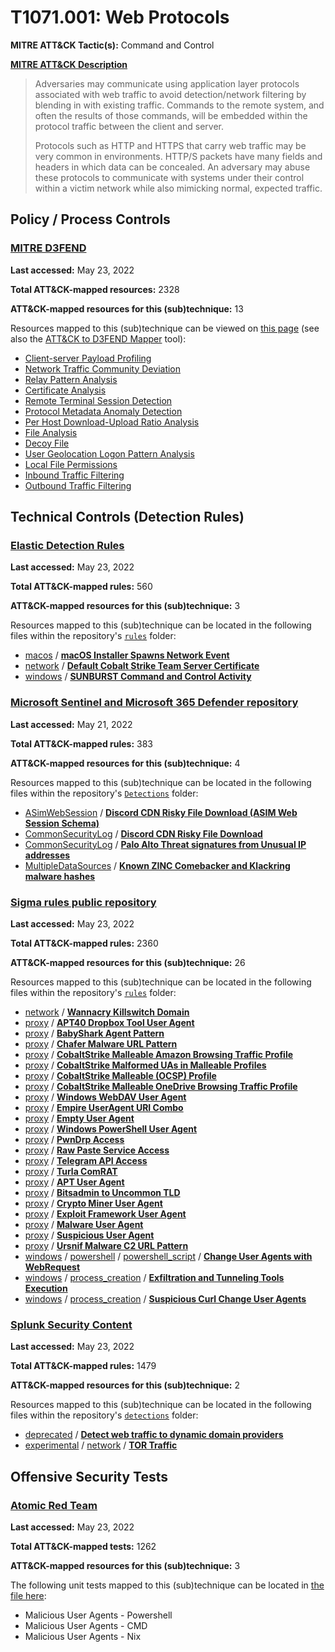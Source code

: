 # T1071.001: Web Protocols
**MITRE ATT&CK Tactic(s):** Command and Control

**[MITRE ATT&CK Description](https://attack.mitre.org/techniques/T1071/001)**
<blockquote>Adversaries may communicate using application layer protocols associated with web traffic to avoid detection/network filtering by blending in with existing traffic. Commands to the remote system, and often the results of those commands, will be embedded within the protocol traffic between the client and server. 

Protocols such as HTTP and HTTPS that carry web traffic may be very common in environments. HTTP/S packets have many fields and headers in which data can be concealed. An adversary may abuse these protocols to communicate with systems under their control within a victim network while also mimicking normal, expected traffic. </blockquote>

## Policy / Process Controls
### [MITRE D3FEND](https://d3fend.mitre.org/)
**Last accessed:** May 23, 2022

**Total ATT&CK-mapped resources:** 2328

**ATT&CK-mapped resources for this (sub)technique:** 13

Resources mapped to this (sub)technique can be viewed on [this page](https://d3fend.mitre.org/) (see also the [ATT&CK to D3FEND Mapper](https://d3fend.mitre.org/tools/attack-mapper) tool):

* [Client-server Payload Profiling](https://d3fend.mitre.org/technique/d3f:Client-serverPayloadProfiling)
* [Network Traffic Community Deviation](https://d3fend.mitre.org/technique/d3f:NetworkTrafficCommunityDeviation)
* [Relay Pattern Analysis](https://d3fend.mitre.org/technique/d3f:RelayPatternAnalysis)
* [Certificate Analysis](https://d3fend.mitre.org/technique/d3f:CertificateAnalysis)
* [Remote Terminal Session Detection](https://d3fend.mitre.org/technique/d3f:RemoteTerminalSessionDetection)
* [Protocol Metadata Anomaly Detection](https://d3fend.mitre.org/technique/d3f:ProtocolMetadataAnomalyDetection)
* [Per Host Download-Upload Ratio Analysis](https://d3fend.mitre.org/technique/d3f:PerHostDownload-UploadRatioAnalysis)
* [File Analysis](https://d3fend.mitre.org/technique/d3f:FileAnalysis)
* [Decoy File](https://d3fend.mitre.org/technique/d3f:DecoyFile)
* [User Geolocation Logon Pattern Analysis](https://d3fend.mitre.org/technique/d3f:UserGeolocationLogonPatternAnalysis)
* [Local File Permissions](https://d3fend.mitre.org/technique/d3f:LocalFilePermissions)
* [Inbound Traffic Filtering](https://d3fend.mitre.org/technique/d3f:InboundTrafficFiltering)
* [Outbound Traffic Filtering](https://d3fend.mitre.org/technique/d3f:OutboundTrafficFiltering)

## Technical Controls (Detection Rules)
### [Elastic Detection Rules](https://github.com/elastic/detection-rules)
**Last accessed:** May 23, 2022

**Total ATT&CK-mapped rules:** 560

**ATT&CK-mapped resources for this (sub)technique:** 3

Resources mapped to this (sub)technique can be located in the following files within the repository's <code>[rules](https://github.com/elastic/detection-rules/tree/main/rules)</code> folder:

* [macos](https://github.com/elastic/detection-rules/tree/main/rules/macos/) / **[macOS Installer Spawns Network Event](https://github.com/elastic/detection-rules/blob/main/rules/macos/execution_installer_spawned_network_event.toml)**
* [network](https://github.com/elastic/detection-rules/tree/main/rules/network/) / **[Default Cobalt Strike Team Server Certificate](https://github.com/elastic/detection-rules/blob/main/rules/network/command_and_control_cobalt_strike_default_teamserver_cert.toml)**
* [windows](https://github.com/elastic/detection-rules/tree/main/rules/windows/) / **[SUNBURST Command and Control Activity](https://github.com/elastic/detection-rules/blob/main/rules/windows/command_and_control_sunburst_c2_activity_detected.toml)**

### [Microsoft Sentinel and Microsoft 365 Defender repository](https://github.com/Azure/Azure-Sentinel)
**Last accessed:** May 21, 2022

**Total ATT&CK-mapped rules:** 383

**ATT&CK-mapped resources for this (sub)technique:** 4

Resources mapped to this (sub)technique can be located in the following files within the repository's <code>[Detections](https://github.com/Azure/Azure-Sentinel/tree/master/Detections)</code> folder:

* [ASimWebSession](https://github.com/Azure/Azure-Sentinel/tree/master/Detections/ASimWebSession/) / **[Discord CDN Risky File Download  (ASIM Web Session Schema)](https://github.com/Azure/Azure-Sentinel/blob/master/Detections/ASimWebSession/DiscordCDNRiskyFileDownload_ASim.yaml)**
* [CommonSecurityLog](https://github.com/Azure/Azure-Sentinel/tree/master/Detections/CommonSecurityLog/) / **[Discord CDN Risky File Download](https://github.com/Azure/Azure-Sentinel/blob/master/Detections/CommonSecurityLog/DiscordCDNRiskyDownload.yaml)**
* [CommonSecurityLog](https://github.com/Azure/Azure-Sentinel/tree/master/Detections/CommonSecurityLog/) / **[Palo Alto Threat signatures from Unusual IP addresses](https://github.com/Azure/Azure-Sentinel/blob/master/Detections/CommonSecurityLog/PaloAlto-UnusualThreatSignatures.yaml)**
* [MultipleDataSources](https://github.com/Azure/Azure-Sentinel/tree/master/Detections/MultipleDataSources/) / **[Known ZINC Comebacker and Klackring malware hashes](https://github.com/Azure/Azure-Sentinel/blob/master/Detections/MultipleDataSources/ZincJan272021IOCs.yaml)**

### [Sigma rules public repository](https://github.com/SigmaHQ/sigma)
**Last accessed:** May 23, 2022

**Total ATT&CK-mapped rules:** 2360

**ATT&CK-mapped resources for this (sub)technique:** 26

Resources mapped to this (sub)technique can be located in the following files within the repository's <code>[rules](https://github.com/SigmaHQ/sigma/tree/master/rules)</code> folder:

* [network](https://github.com/SigmaHQ/sigma/tree/master/rules/network/) / **[Wannacry Killswitch Domain](https://github.com/SigmaHQ/sigma/blob/master/rules/network/net_wannacry_killswitch_domain.yml)**
* [proxy](https://github.com/SigmaHQ/sigma/tree/master/rules/proxy/) / **[APT40 Dropbox Tool User Agent](https://github.com/SigmaHQ/sigma/blob/master/rules/proxy/proxy_apt40.yml)**
* [proxy](https://github.com/SigmaHQ/sigma/tree/master/rules/proxy/) / **[BabyShark Agent Pattern](https://github.com/SigmaHQ/sigma/blob/master/rules/proxy/proxy_baby_shark.yml)**
* [proxy](https://github.com/SigmaHQ/sigma/tree/master/rules/proxy/) / **[Chafer Malware URL Pattern](https://github.com/SigmaHQ/sigma/blob/master/rules/proxy/proxy_chafer_malware.yml)**
* [proxy](https://github.com/SigmaHQ/sigma/tree/master/rules/proxy/) / **[CobaltStrike Malleable Amazon Browsing Traffic Profile](https://github.com/SigmaHQ/sigma/blob/master/rules/proxy/proxy_cobalt_amazon.yml)**
* [proxy](https://github.com/SigmaHQ/sigma/tree/master/rules/proxy/) / **[CobaltStrike Malformed UAs in Malleable Profiles](https://github.com/SigmaHQ/sigma/blob/master/rules/proxy/proxy_cobalt_malformed_uas.yml)**
* [proxy](https://github.com/SigmaHQ/sigma/tree/master/rules/proxy/) / **[CobaltStrike Malleable (OCSP) Profile](https://github.com/SigmaHQ/sigma/blob/master/rules/proxy/proxy_cobalt_ocsp.yml)**
* [proxy](https://github.com/SigmaHQ/sigma/tree/master/rules/proxy/) / **[CobaltStrike Malleable OneDrive Browsing Traffic Profile](https://github.com/SigmaHQ/sigma/blob/master/rules/proxy/proxy_cobalt_onedrive.yml)**
* [proxy](https://github.com/SigmaHQ/sigma/tree/master/rules/proxy/) / **[Windows WebDAV User Agent](https://github.com/SigmaHQ/sigma/blob/master/rules/proxy/proxy_downloadcradle_webdav.yml)**
* [proxy](https://github.com/SigmaHQ/sigma/tree/master/rules/proxy/) / **[Empire UserAgent URI Combo](https://github.com/SigmaHQ/sigma/blob/master/rules/proxy/proxy_empire_ua_uri_combos.yml)**
* [proxy](https://github.com/SigmaHQ/sigma/tree/master/rules/proxy/) / **[Empty User Agent](https://github.com/SigmaHQ/sigma/blob/master/rules/proxy/proxy_empty_ua.yml)**
* [proxy](https://github.com/SigmaHQ/sigma/tree/master/rules/proxy/) / **[Windows PowerShell User Agent](https://github.com/SigmaHQ/sigma/blob/master/rules/proxy/proxy_powershell_ua.yml)**
* [proxy](https://github.com/SigmaHQ/sigma/tree/master/rules/proxy/) / **[PwnDrp Access](https://github.com/SigmaHQ/sigma/blob/master/rules/proxy/proxy_pwndrop.yml)**
* [proxy](https://github.com/SigmaHQ/sigma/tree/master/rules/proxy/) / **[Raw Paste Service Access](https://github.com/SigmaHQ/sigma/blob/master/rules/proxy/proxy_raw_paste_service_access.yml)**
* [proxy](https://github.com/SigmaHQ/sigma/tree/master/rules/proxy/) / **[Telegram API Access](https://github.com/SigmaHQ/sigma/blob/master/rules/proxy/proxy_telegram_api.yml)**
* [proxy](https://github.com/SigmaHQ/sigma/tree/master/rules/proxy/) / **[Turla ComRAT](https://github.com/SigmaHQ/sigma/blob/master/rules/proxy/proxy_turla_comrat.yml)**
* [proxy](https://github.com/SigmaHQ/sigma/tree/master/rules/proxy/) / **[APT User Agent](https://github.com/SigmaHQ/sigma/blob/master/rules/proxy/proxy_ua_apt.yml)**
* [proxy](https://github.com/SigmaHQ/sigma/tree/master/rules/proxy/) / **[Bitsadmin to Uncommon TLD](https://github.com/SigmaHQ/sigma/blob/master/rules/proxy/proxy_ua_bitsadmin_susp_tld.yml)**
* [proxy](https://github.com/SigmaHQ/sigma/tree/master/rules/proxy/) / **[Crypto Miner User Agent](https://github.com/SigmaHQ/sigma/blob/master/rules/proxy/proxy_ua_cryptominer.yml)**
* [proxy](https://github.com/SigmaHQ/sigma/tree/master/rules/proxy/) / **[Exploit Framework User Agent](https://github.com/SigmaHQ/sigma/blob/master/rules/proxy/proxy_ua_frameworks.yml)**
* [proxy](https://github.com/SigmaHQ/sigma/tree/master/rules/proxy/) / **[Malware User Agent](https://github.com/SigmaHQ/sigma/blob/master/rules/proxy/proxy_ua_malware.yml)**
* [proxy](https://github.com/SigmaHQ/sigma/tree/master/rules/proxy/) / **[Suspicious User Agent](https://github.com/SigmaHQ/sigma/blob/master/rules/proxy/proxy_ua_susp.yml)**
* [proxy](https://github.com/SigmaHQ/sigma/tree/master/rules/proxy/) / **[Ursnif Malware C2 URL Pattern](https://github.com/SigmaHQ/sigma/blob/master/rules/proxy/proxy_ursnif_malware_c2_url.yml)**
* [windows](https://github.com/SigmaHQ/sigma/tree/master/rules/windows/) / [powershell](https://github.com/SigmaHQ/sigma/tree/master/rules/windows/powershell/) / [powershell_script](https://github.com/SigmaHQ/sigma/tree/master/rules/windows/powershell/powershell_script/) / **[Change User Agents with WebRequest](https://github.com/SigmaHQ/sigma/blob/master/rules/windows/powershell/powershell_script/posh_ps_susp_invoke_webrequest_useragent.yml)**
* [windows](https://github.com/SigmaHQ/sigma/tree/master/rules/windows/) / [process_creation](https://github.com/SigmaHQ/sigma/tree/master/rules/windows/process_creation/) / **[Exfiltration and Tunneling Tools Execution](https://github.com/SigmaHQ/sigma/blob/master/rules/windows/process_creation/proc_creation_win_exfiltration_and_tunneling_tools_execution.yml)**
* [windows](https://github.com/SigmaHQ/sigma/tree/master/rules/windows/) / [process_creation](https://github.com/SigmaHQ/sigma/tree/master/rules/windows/process_creation/) / **[Suspicious Curl Change User Agents](https://github.com/SigmaHQ/sigma/blob/master/rules/windows/process_creation/proc_creation_win_susp_curl_useragent.yml)**

### [Splunk Security Content](https://github.com/splunk/security_content)
**Last accessed:** May 23, 2022

**Total ATT&CK-mapped rules:** 1479

**ATT&CK-mapped resources for this (sub)technique:** 2

Resources mapped to this (sub)technique can be located in the following files within the repository's <code>[detections](https://github.com/splunk/security_content/tree/develop/detections)</code> folder:

* [deprecated](https://github.com/splunk/security_content/tree/develop/detections/deprecated/) / **[Detect web traffic to dynamic domain providers](https://github.com/splunk/security_content/blob/develop/detections/deprecated/detect_web_traffic_to_dynamic_domain_providers.yml)**
* [experimental](https://github.com/splunk/security_content/tree/develop/detections/experimental/) / [network](https://github.com/splunk/security_content/tree/develop/detections/experimental/network/) / **[TOR Traffic](https://github.com/splunk/security_content/blob/develop/detections/experimental/network/tor_traffic.yml)**


## Offensive Security Tests
### [Atomic Red Team](https://github.com/redcanaryco/atomic-red-team)
**Last accessed:** May 23, 2022

**Total ATT&CK-mapped tests:** 1262

**ATT&CK-mapped resources for this (sub)technique:** 3

The following unit tests mapped to this (sub)technique can be located in [the file here](https://github.com/redcanaryco/atomic-red-team/tree/master/atomics/T1071.001/T1071.001.yaml):

* Malicious User Agents - Powershell
* Malicious User Agents - CMD
* Malicious User Agents - Nix

